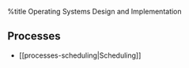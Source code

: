 %title Operating Systems Design and Implementation

## Processes
* [[processes-scheduling|Scheduling]]
